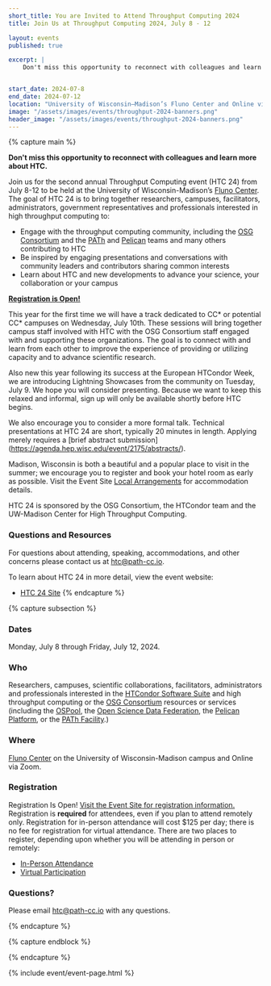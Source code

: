 ```yaml
---
short_title: You are Invited to Attend Throughput Computing 2024
title: Join Us at Throughput Computing 2024, July 8 - 12

layout: events
published: true

excerpt: |
    Don't miss this opportunity to reconnect with colleagues and learn about more about HTC.


start_date: 2024-07-8
end_date: 2024-07-12
location: "University of Wisconsin–Madison’s Fluno Center and Online via Zoom"
image: "/assets/images/events/throughput-2024-banners.png"
header_image: "/assets/images/events/throughput-2024-banners.png"
---
```


{% capture main %}

**Don't miss this opportunity to reconnect with colleagues and learn more about HTC.** 

Join us for the second annual Throughput Computing event (HTC 24) from July 8-12 to be held at the University of Wisconsin-Madison’s [Fluno Center](https://fluno.com/). The goal of HTC 24 is to bring together researchers, campuses, facilitators, administrators, government representatives and professionals interested in high throughput computing to:

- Engage with the throughput computing community, including the [OSG Consortium](https://osg-htc.org/) and the [PATh](https://path-cc.io/) and [Pelican](https://pelicanplatform.org/) teams and many others contributing to HTC
- Be inspired by engaging presentations and conversations with community leaders and contributors sharing common interests
- Learn about HTC and new developments to advance your science, your collaboration or your campus

**[Registration is Open!](https://agenda.hep.wisc.edu/event/2175/)**

This year for the first time we will have a track dedicated to CC* or potential CC* campuses on Wednesday, July 10th. These sessions will bring together campus staff involved with HTC with the OSG Consortium staff engaged with and supporting these organizations. The goal is to connect with and learn from each other to improve the experience of providing or utilizing capacity and to advance scientific research.

Also new this year following its success at the European HTCondor Week, we are introducing Lightning Showcases from the community on Tuesday, July 9. We hope you will consider presenting. Because we want to keep this relaxed and informal, sign up will only be available shortly before HTC begins. 

We also encourage you to consider a more formal talk. Technical presentations at HTC 24 are short, typically 20 minutes in length. Applying merely requires a [brief abstract submission] (https://agenda.hep.wisc.edu/event/2175/abstracts/). 

Madison, Wisconsin is both a beautiful and a popular place to visit in the summer; we encourage you to register and book your hotel room as early as possible. Visit the Event Site [Local Arrangements](https://agenda.hep.wisc.edu/event/2175/page/67-local-arrangements) for accommodation details. 


HTC 24 is sponsored by the OSG Consortium, the HTCondor team and the UW-Madison Center for High Throughput Computing. 



### Questions and Resources

For questions about attending, speaking, accommodations, and other concerns please contact us at [htc@path-cc.io](mailto:htc@path-cc.io).

To learn about HTC 24 in more detail, view the event website:

- [HTC 24 Site](https://agenda.hep.wisc.edu/event/2175/)
{% endcapture %}


{% capture subsection %}
### Dates

Monday, July 8 through Friday, July 12, 2024.

### Who

Researchers, campuses, scientific collaborations, facilitators, administrators and professionals interested in the [HTCondor Software Suite](https://htcondor.org) and high throughput computing or the [OSG Consortium](https://osg-htc.org/) resources or services (including the [OSPool](https://osg-htc.org/services/open_science_pool.html), the [Open Science Data Federation](https://osg-htc.org/services/osdf.html), the [Pelican Platform](https://pelicanplatform.org/), or the [PATh Facility](https://path-cc.io/facility/).)

### Where

[Fluno Center](https://fluno.com/) on the University of Wisconsin-Madison campus and Online via Zoom.

### Registration

Registration Is Open! [Visit the Event Site for registration information.](https://agenda.hep.wisc.edu/event/2175/) Registration is **required** for attendees, even if you plan to attend remotely only. Registration for in-person attendance will cost $125 per day; there is no fee for registration for virtual attendance. There are two places to register, depending upon whether you will be attending in person or remotely:

- [In-Person Attendance](https://uwmadison.eventsair.com/htc24/reg/Site/Register)
- [Virtual Participation](https://agenda.hep.wisc.edu/event/2175/registrations/257/)
 
### Questions?

Please email [htc@path-cc.io](mailto:htc@path-cc.io) with any questions.

{% endcapture %}

{% capture endblock %}


{% endcapture %}

{% include event/event-page.html %}
